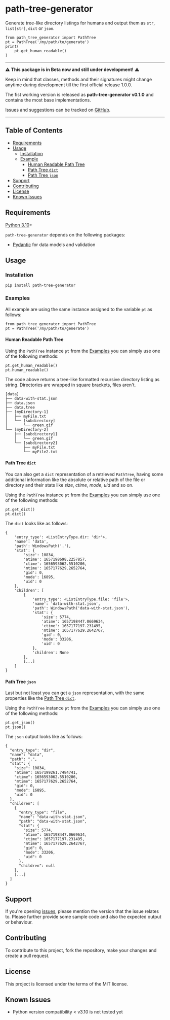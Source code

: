 # path-tree-generator

Generate tree-like directory listings for humans and output them as `str`, `list[str]`, `dict` or `json`.

    from path_tree_generator import PathTree
    pt = PathTree('/my/path/to/generate')
    print(
        pt.get_human_readable()
    )

----------------------------------------------------------------------------------------------------

:warning: **This package is in Beta now and still under development!** :warning:

Keep in mind that classes, methods and their signatures 
might change anytime during development till the first official release 1.0.0.

The fist working version is released as **path-tree-generator v0.1.0** 
and contains the most base implementations.

Issues and suggestions can be tracked on [GitHub][issue-tracker].

----------------------------------------------------------------------------------------------------

## Table of Contents

- [Requirements](#requirements)
- [Usage](#usage)
  - [Installation](#installation)
  - [Example](#example)
    - [Human Readable Path Tree](#human-readable-path-tree)
    - [Path Tree `dict`](#path-tree-dict)
    - [Path Tree `json`](#path-tree-json)
- [Support](#support)
- [Contributing](#contributing)
- [License](#license)
- [Known Issues](#known-issues)

## Requirements

[Python 3.10][python]+

`path-tree-generator` depends on the following packages:

- [Pydantic][pydantic] for data models and validation

## Usage

### Installation

    pip install path-tree-generator

### Examples

All example are using the same instance assigned to the variable `pt` as follows:

    from path_tree_generator import PathTree
    pt = PathTree('/my/path/to/generate')

#### Human Readable Path Tree

Using the `PathTree` instance `pt` from the [Examples](#examples) you can simply use one of the following methods:

    pt.get_human_readable()
    pt.human_readable()

The code above returns a tree-like formatted recursive directory listing as string.
Directories are wrapped in square brackets, files aren't.

    [data]
    ├── data-with-stat.json
    ├── data.json
    ├── data.tree
    ├── [myDirectory-1]
    │   ├── myFile.txt
    │   └── [subdirectory]
    │       └── green.gif
    └── [myDirectory-2]
        ├── [subdirectory1]
        │   └── green.gif
        └── [subdirectory2]
            ├── myFile.txt
            └── myFile2.txt

#### Path Tree `dict`

You can also get a `dict` representation of a retrieved `PathTree`, having some additional information like 
the absolute or relative path of the file or directory and their stats like _size_, _ctime_, _mode_, _uid_ and so on.

Using the `PathTree` instance `pt` from the [Examples](#examples) you can simply use one of the following methods:

    pt.get_dict()
    pt.dict()

The `dict` looks like as follows:

    {
        'entry_type': <ListEntryType.dir: 'dir'>, 
        'name': 'data', 
        'path': WindowsPath('.'), 
        'stat': {
            'size': 10834, 
            'atime': 1657198698.2257857, 
            'ctime': 1656593062.5510206, 
            'mtime': 1657177629.2652764, 
            'gid': 0, 
            'mode': 16895, 
            'uid': 0
        }, 
        'children': [
            {
                'entry_type': <ListEntryType.file: 'file'>, 
                'name': 'data-with-stat.json', 
                'path': WindowsPath('data-with-stat.json'), 
                'stat': {
                    'size': 5774, 
                    'atime': 1657198447.0669634, 
                    'ctime': 1657177197.231495, 
                    'mtime': 1657177629.2642767, 
                    'gid': 0, 
                    'mode': 33206, 
                    'uid': 0
                }, 
                'children': None
            },
            [...]
        ]
    }

#### Path Tree `json`

Last but not least you can get a `json` representation, with the same properties like the [Path Tree `dict`](#path-tree-dict).

Using the `PathTree` instance `pt` from the [Examples](#examples) you can simply use one of the following methods:

    pt.get_json()
    pt.json()

The `json` output looks like as follows:

    {
      "entry_type": "dir",
      "name": "data",
      "path": ".",
      "stat": {
        "size": 10834,
        "atime": 1657199261.7484741,
        "ctime": 1656593062.5510206,
        "mtime": 1657177629.2652764,
        "gid": 0,
        "mode": 16895,
        "uid": 0
      },
      "children": [
        {
          "entry_type": "file",
          "name": "data-with-stat.json",
          "path": "data-with-stat.json",
          "stat": {
            "size": 5774,
            "atime": 1657198447.0669634,
            "ctime": 1657177197.231495,
            "mtime": 1657177629.2642767,
            "gid": 0,
            "mode": 33206,
            "uid": 0
          },
          "children": null
        },
        [...]
      ]
    }

## Support

If you're opening [issues][issue-tracker], please mention the version that the issue relates to. 
Please further provide some sample code and also the expected output or behaviour. 

## Contributing

To contribute to this project, fork the repository, make your changes and create a pull request.

## License

This project is licensed under the terms of the MIT license.

## Known Issues

- Python version compatibility < v3.10 is not tested yet



[issue-tracker]: https://github.com/dl6nm/path-tree-generator/issues
[pydantic]: https://pydantic-docs.helpmanual.io/
[python]: https://www.python.org/
